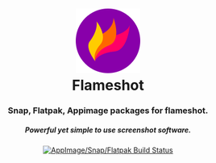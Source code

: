 <div align="center">
  <p>
    <h1>
      <a href="https://github.com/lupoDharkael/flameshot">
        <img src="flameshot.svg" alt="Flameshot" />
      </a>
      <br />
      Flameshot
    </h1>
    <h3>Snap, Flatpak, Appimage packages for flameshot.</h3>
    <h5>Powerful yet simple to use screenshot software.</h5>
  </p>
  <p>
    <a href="https://travis-ci.org/flameshotapp/packages">
      <img src="https://img.shields.io/travis/flameshotapp/packages.svg?style=flat-square&label=snap/appimage" alt="AppImage/Snap/Flatpak Build Status" />
    </a>
<!--     <a href="https://build.snapcraft.io/user/flameshotapp/packages">
      <img src="https://build.snapcraft.io/badge/flameshotapp/packages.svg" alt="Snapcraft Status" />
    </a> -->
  </p>
</div>